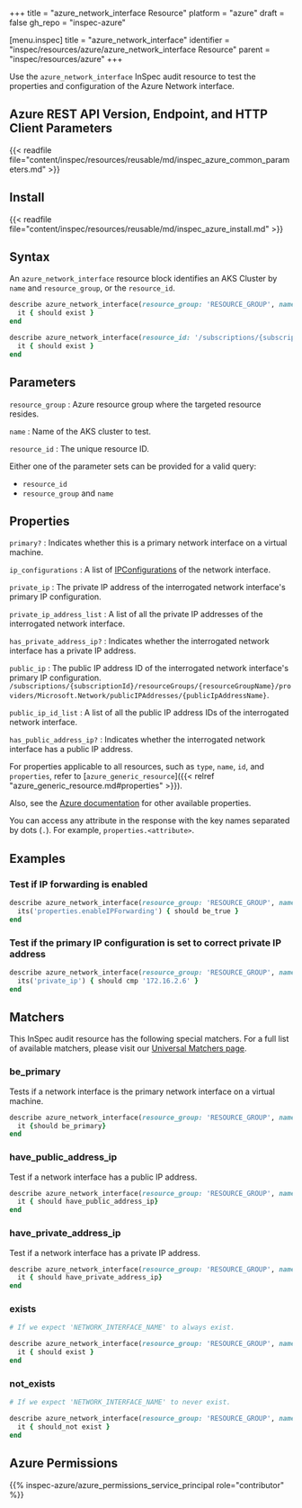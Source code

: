 +++
title = "azure_network_interface Resource"
platform = "azure"
draft = false
gh_repo = "inspec-azure"

[menu.inspec]
title = "azure_network_interface"
identifier = "inspec/resources/azure/azure_network_interface Resource"
parent = "inspec/resources/azure"
+++

Use the `azure_network_interface` InSpec audit resource to test the properties and configuration of the Azure Network interface.

## Azure REST API Version, Endpoint, and HTTP Client Parameters

{{< readfile file="content/inspec/resources/reusable/md/inspec_azure_common_parameters.md" >}}

## Install

{{< readfile file="content/inspec/resources/reusable/md/inspec_azure_install.md" >}}

## Syntax

An `azure_network_interface` resource block identifies an AKS Cluster by `name` and `resource_group`, or the `resource_id`.

```ruby
describe azure_network_interface(resource_group: 'RESOURCE_GROUP', name: 'NETWORKINTERFACENAME') do
  it { should exist }
end
```

```ruby
describe azure_network_interface(resource_id: '/subscriptions/{subscriptionId}/resourceGroups/{resourceGroupName}/providers/Microsoft.Network/networkInterfaces/{networkInterfaceName}') do
  it { should exist }
end
```

## Parameters

`resource_group`
: Azure resource group where the targeted resource resides.

`name`
: Name of the AKS cluster to test.

`resource_id`
: The unique resource ID.

Either one of the parameter sets can be provided for a valid query:

- `resource_id`
- `resource_group` and `name`

## Properties

`primary?`
: Indicates whether this is a primary network interface on a virtual machine.

`ip_configurations`
: A list of [IPConfigurations](https://docs.microsoft.com/en-us/rest/api/virtualnetwork/networkinterfaceipconfigurations/get#networkinterfaceipconfiguration) of the network interface.

`private_ip`
: The private IP address of the interrogated network interface's primary IP configuration.

`private_ip_address_list`
: A list of all the private IP addresses of the interrogated network interface.

`has_private_address_ip?`
: Indicates whether the interrogated network interface has a private IP address.

`public_ip`
: The public IP address ID of the interrogated network interface's primary IP configuration. `/subscriptions/{subscriptionId}/resourceGroups/{resourceGroupName}/providers/Microsoft.Network/publicIPAddresses/{publicIpAddressName}`.

`public_ip_id_list`
: A list of all the public IP address IDs of the interrogated network interface.

`has_public_address_ip?`
: Indicates whether the interrogated network interface has a public IP address.

For properties applicable to all resources, such as `type`, `name`, `id`, and `properties`, refer to [`azure_generic_resource`]({{< relref "azure_generic_resource.md#properties" >}}).

Also, see the [Azure documentation](https://docs.microsoft.com/en-us/rest/api/virtualnetwork/networkinterfaces/get#networkinterface) for other available properties.

You can access any attribute in the response with the key names separated by dots (`.`). For example, `properties.<attribute>`.

## Examples

### Test if IP forwarding is enabled

```ruby
describe azure_network_interface(resource_group: 'RESOURCE_GROUP', name: 'NETWORK_INTERFACE_NAME') do
  its('properties.enableIPForwarding') { should be_true }
end
```

### Test if the primary IP configuration is set to correct private IP address

```ruby
describe azure_network_interface(resource_group: 'RESOURCE_GROUP', name: 'NETWORK_INTERFACE_NAME') do
  its('private_ip') { should cmp '172.16.2.6' }
end
```

## Matchers

This InSpec audit resource has the following special matchers. For a full list of available matchers, please visit our [Universal Matchers page](https://docs.chef.io/inspec/matchers/).

### be_primary

Tests if a network interface is the primary network interface on a virtual machine.

```ruby
describe azure_network_interface(resource_group: 'RESOURCE_GROUP', name: 'NETWORK_INTERFACE_NAME') do
  it {should be_primary}
end
```

### have_public_address_ip

Test if a network interface has a public IP address.

```ruby
describe azure_network_interface(resource_group: 'RESOURCE_GROUP', name: 'NETWORK_INTERFACE_NAME') do
  it { should have_public_address_ip}
end
```

### have_private_address_ip

Test if a network interface has a private IP address.

```ruby
describe azure_network_interface(resource_group: 'RESOURCE_GROUP', name: 'NETWORK_INTERFACE_NAME') do
  it { should have_private_address_ip}
end
```

### exists

```ruby
# If we expect 'NETWORK_INTERFACE_NAME' to always exist.

describe azure_network_interface(resource_group: 'RESOURCE_GROUP', name: 'NETWORK_INTERFACE_NAME') do
  it { should exist }
end
```

### not_exists

```ruby
# If we expect 'NETWORK_INTERFACE_NAME' to never exist.

describe azure_network_interface(resource_group: 'RESOURCE_GROUP', name: 'NETWORK_INTERFACE_NAME') do
  it { should_not exist }
end
```

## Azure Permissions

{{% inspec-azure/azure_permissions_service_principal role="contributor" %}}
